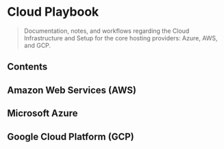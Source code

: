 # Cloud Playbook

> Documentation, notes, and workflows regarding the Cloud Infrastructure and Setup for the core hosting providers: Azure, AWS, and GCP.

## Contents

## Amazon Web Services (AWS)

## Microsoft Azure

## Google Cloud Platform (GCP)

